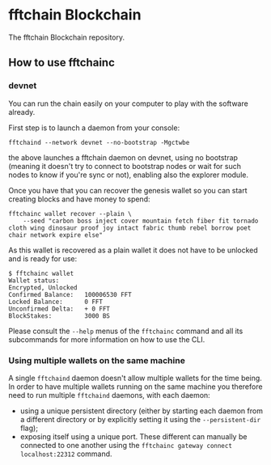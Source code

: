 # fftchain Blockchain

The fftchain Blockchain repository.

## How to use fftchainc

### devnet

You can run the chain easily on your computer to play with the software already.

First step is to launch a daemon from your console:
```
fftchaind --network devnet --no-bootstrap -Mgctwbe
```

the above launches a fftchain daemon on devnet, using no bootstrap
(meaning it doesn't try to connect to bootstrap nodes or wait for such nodes to know if you're sync or not),
enabling also the explorer module.

Once you have that you can recover the genesis wallet so you can start creating blocks and have money to spend:

```
fftchainc wallet recover --plain \
    --seed "carbon boss inject cover mountain fetch fiber fit tornado cloth wing dinosaur proof joy intact fabric thumb rebel borrow poet chair network expire else"
```

As this wallet is recovered as a plain wallet it does not have to be unlocked and is ready for use:

```
$ fftchainc wallet
Wallet status:
Encrypted, Unlocked
Confirmed Balance:   100006530 FFT
Locked Balance:      0 FFT
Unconfirmed Delta:   + 0 FFT
BlockStakes:         3000 BS
```

Please consult the `--help` menus of the `fftchainc` command and all its subcommands for more information on how to use the CLI.

### Using multiple wallets on the same machine

A single `fftchaind` daemon doesn't allow multiple wallets for the time being.
In order to have multiple wallets running on the same machine you therefore need
to run multiple `fftchaind` daemons, with each daemon:
  - using a unique persistent directory (either by starting each daemon from a different directory or
    by explicitly setting it using the `--persistent-dir` flag);
  - exposing itself using a unique port.
These different can manually be connected to one another using the `fftchainc gateway connect localhost:22312` command.
